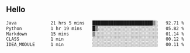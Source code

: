 ## Hello
<!--START_SECTION:waka-->

```txt
Java             21 hrs 5 mins   ███████████████████████▒░   92.71 %
Python           1 hr 19 mins    █▒░░░░░░░░░░░░░░░░░░░░░░░   05.82 %
Markdown         15 mins         ▒░░░░░░░░░░░░░░░░░░░░░░░░   01.14 %
CLASS            1 min           ░░░░░░░░░░░░░░░░░░░░░░░░░   00.12 %
IDEA_MODULE      1 min           ░░░░░░░░░░░░░░░░░░░░░░░░░   00.11 %
```

<!--END_SECTION:waka-->
